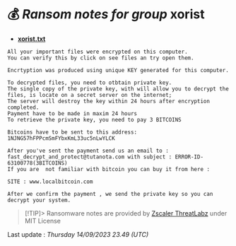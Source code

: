 # 💰 _Ransom notes for group_ xorist
* **[xorist.txt](https://ransomware.live/ransomware_notes/xorist/xorist.txt)**

```
All your important files were encrypted on this computer.
You can verify this by click on see files an try open them.

Encrtyption was produced using unique KEY generated for this computer.

To decrypted files, you need to otbtain private key.
The single copy of the private key, with will allow you to decrypt the files, is locate on a secret server on the internet;
The server will destroy the key within 24 hours after encryption completed.
Payment have to be made in maxim 24 hours
To retrieve the private key, you need to pay 3 BITCOINS

Bitcoins have to be sent to this address: 1NJNG57hFPPcmSmFYbxKmL33uc5nLwYLCK

After you've sent the payment send us an email to : fast_decrypt_and_protect@tutanota.com with subject : ERROR-ID-63100778(3BITCOINS)
If you are  not familiar with bitcoin you can buy it from here :

SITE : www.localbitcoin.com

After we confirm the payment , we send the private key so you can decrypt your system.

```


> [!TIP]> Ransomware notes are provided by [Zscaler ThreatLabz](https://github.com/threatlabz/ransomware_notes) under MIT License
> 




Last update : _Thursday 14/09/2023 23.49 (UTC)_

